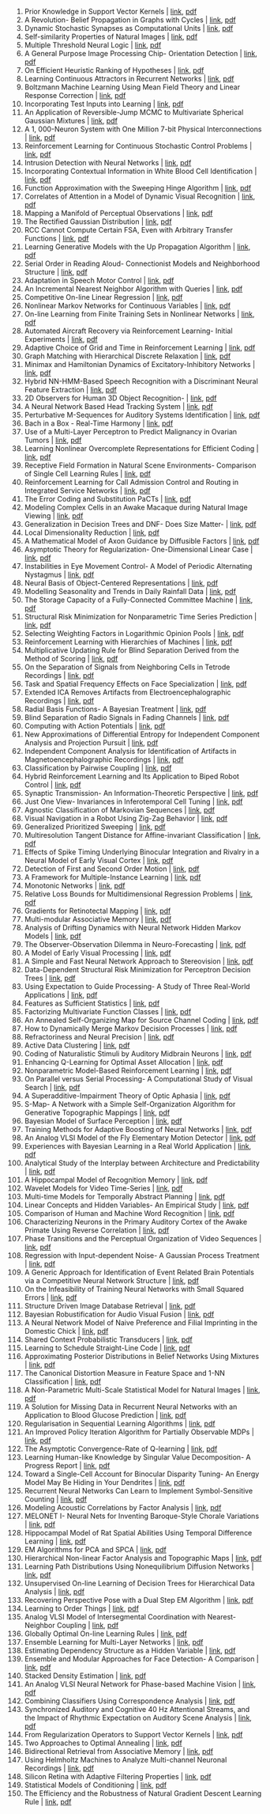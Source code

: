 1. Prior Knowledge in Support Vector Kernels | [link](https://papers.nips.cc/paper/1997/hash/01d8bae291b1e4724443375634ccfa0e-Abstract.html), [pdf](https://papers.nips.cc/paper/1997/file/01d8bae291b1e4724443375634ccfa0e-Paper.pdf)
2. A Revolution- Belief Propagation in Graphs with Cycles | [link](https://papers.nips.cc/paper/1997/hash/0245952ecff55018e2a459517fdb40e3-Abstract.html), [pdf](https://papers.nips.cc/paper/1997/file/0245952ecff55018e2a459517fdb40e3-Paper.pdf)
3. Dynamic Stochastic Synapses as Computational Units | [link](https://papers.nips.cc/paper/1997/hash/05311655a15b75fab86956663e1819cd-Abstract.html), [pdf](https://papers.nips.cc/paper/1997/file/05311655a15b75fab86956663e1819cd-Paper.pdf)
4. Self-similarity Properties of Natural Images | [link](https://papers.nips.cc/paper/1997/hash/07042ac7d03d3b9911a00da43ce0079a-Abstract.html), [pdf](https://papers.nips.cc/paper/1997/file/07042ac7d03d3b9911a00da43ce0079a-Paper.pdf)
5. Multiple Threshold Neural Logic | [link](https://papers.nips.cc/paper/1997/hash/0966289037ad9846c5e994be2a91bafa-Abstract.html), [pdf](https://papers.nips.cc/paper/1997/file/0966289037ad9846c5e994be2a91bafa-Paper.pdf)
6. A General Purpose Image Processing Chip- Orientation Detection | [link](https://papers.nips.cc/paper/1997/hash/0a1bf96b7165e962e90cb14648c9462d-Abstract.html), [pdf](https://papers.nips.cc/paper/1997/file/0a1bf96b7165e962e90cb14648c9462d-Paper.pdf)
7. On Efficient Heuristic Ranking of Hypotheses | [link](https://papers.nips.cc/paper/1997/hash/0c0a7566915f4f24853fc4192689aa7e-Abstract.html), [pdf](https://papers.nips.cc/paper/1997/file/0c0a7566915f4f24853fc4192689aa7e-Paper.pdf)
8. Learning Continuous Attractors in Recurrent Networks | [link](https://papers.nips.cc/paper/1997/hash/0e3a37aa85a14e359df74fa77eded3f6-Abstract.html), [pdf](https://papers.nips.cc/paper/1997/file/0e3a37aa85a14e359df74fa77eded3f6-Paper.pdf)
9. Boltzmann Machine Learning Using Mean Field Theory and Linear Response Correction | [link](https://papers.nips.cc/paper/1997/hash/0e4e946668cf2afc4299b462b812caca-Abstract.html), [pdf](https://papers.nips.cc/paper/1997/file/0e4e946668cf2afc4299b462b812caca-Paper.pdf)
10. Incorporating Test Inputs into Learning | [link](https://papers.nips.cc/paper/1997/hash/0e55666a4ad822e0e34299df3591d979-Abstract.html), [pdf](https://papers.nips.cc/paper/1997/file/0e55666a4ad822e0e34299df3591d979-Paper.pdf)
11. An Application of Reversible-Jump MCMC to Multivariate Spherical Gaussian Mixtures | [link](https://papers.nips.cc/paper/1997/hash/0ed9422357395a0d4879191c66f4faa2-Abstract.html), [pdf](https://papers.nips.cc/paper/1997/file/0ed9422357395a0d4879191c66f4faa2-Paper.pdf)
12. A 1, 000-Neuron System with One Million 7-bit Physical Interconnections | [link](https://papers.nips.cc/paper/1997/hash/14d9e8007c9b41f57891c48e07c23f57-Abstract.html), [pdf](https://papers.nips.cc/paper/1997/file/14d9e8007c9b41f57891c48e07c23f57-Paper.pdf)
13. Reinforcement Learning for Continuous Stochastic Control Problems | [link](https://papers.nips.cc/paper/1997/hash/186a157b2992e7daed3677ce8e9fe40f-Abstract.html), [pdf](https://papers.nips.cc/paper/1997/file/186a157b2992e7daed3677ce8e9fe40f-Paper.pdf)
14. Intrusion Detection with Neural Networks | [link](https://papers.nips.cc/paper/1997/hash/1abb1e1ea5f481b589da52303b091cbb-Abstract.html), [pdf](https://papers.nips.cc/paper/1997/file/1abb1e1ea5f481b589da52303b091cbb-Paper.pdf)
15. Incorporating Contextual Information in White Blood Cell Identification | [link](https://papers.nips.cc/paper/1997/hash/1f3202d820180a39f736f20fce790de8-Abstract.html), [pdf](https://papers.nips.cc/paper/1997/file/1f3202d820180a39f736f20fce790de8-Paper.pdf)
16. Function Approximation with the Sweeping Hinge Algorithm | [link](https://papers.nips.cc/paper/1997/hash/215a71a12769b056c3c32e7299f1c5ed-Abstract.html), [pdf](https://papers.nips.cc/paper/1997/file/215a71a12769b056c3c32e7299f1c5ed-Paper.pdf)
17. Correlates of Attention in a Model of Dynamic Visual Recognition | [link](https://papers.nips.cc/paper/1997/hash/23ad3e314e2a2b43b4c720507cec0723-Abstract.html), [pdf](https://papers.nips.cc/paper/1997/file/23ad3e314e2a2b43b4c720507cec0723-Paper.pdf)
18. Mapping a Manifold of Perceptual Observations | [link](https://papers.nips.cc/paper/1997/hash/28e209b61a52482a0ae1cb9f5959c792-Abstract.html), [pdf](https://papers.nips.cc/paper/1997/file/28e209b61a52482a0ae1cb9f5959c792-Paper.pdf)
19. The Rectified Gaussian Distribution | [link](https://papers.nips.cc/paper/1997/hash/28fc2782ea7ef51c1104ccf7b9bea13d-Abstract.html), [pdf](https://papers.nips.cc/paper/1997/file/28fc2782ea7ef51c1104ccf7b9bea13d-Paper.pdf)
20. RCC Cannot Compute Certain FSA, Even with Arbitrary Transfer Functions | [link](https://papers.nips.cc/paper/1997/hash/299fb2142d7de959380f91c01c3a293c-Abstract.html), [pdf](https://papers.nips.cc/paper/1997/file/299fb2142d7de959380f91c01c3a293c-Paper.pdf)
21. Learning Generative Models with the Up Propagation Algorithm | [link](https://papers.nips.cc/paper/1997/hash/29c4a0e4ef7d1969a94a5f4aadd20690-Abstract.html), [pdf](https://papers.nips.cc/paper/1997/file/29c4a0e4ef7d1969a94a5f4aadd20690-Paper.pdf)
22. Serial Order in Reading Aloud- Connectionist Models and Neighborhood Structure | [link](https://papers.nips.cc/paper/1997/hash/2bd7f907b7f5b6bbd91822c0c7b835f6-Abstract.html), [pdf](https://papers.nips.cc/paper/1997/file/2bd7f907b7f5b6bbd91822c0c7b835f6-Paper.pdf)
23. Adaptation in Speech Motor Control | [link](https://papers.nips.cc/paper/1997/hash/2dffbc474aa176b6dc957938c15d0c8b-Abstract.html), [pdf](https://papers.nips.cc/paper/1997/file/2dffbc474aa176b6dc957938c15d0c8b-Paper.pdf)
24. An Incremental Nearest Neighbor Algorithm with Queries | [link](https://papers.nips.cc/paper/1997/hash/309928d4b100a5d75adff48a9bfc1ddb-Abstract.html), [pdf](https://papers.nips.cc/paper/1997/file/309928d4b100a5d75adff48a9bfc1ddb-Paper.pdf)
25. Competitive On-line Linear Regression | [link](https://papers.nips.cc/paper/1997/hash/30c8e1ca872524fbf7ea5c519ca397ee-Abstract.html), [pdf](https://papers.nips.cc/paper/1997/file/30c8e1ca872524fbf7ea5c519ca397ee-Paper.pdf)
26. Nonlinear Markov Networks for Continuous Variables | [link](https://papers.nips.cc/paper/1997/hash/33ebd5b07dc7e407752fe773eed20635-Abstract.html), [pdf](https://papers.nips.cc/paper/1997/file/33ebd5b07dc7e407752fe773eed20635-Paper.pdf)
27. On-line Learning from Finite Training Sets in Nonlinear Networks | [link](https://papers.nips.cc/paper/1997/hash/359f38463d487e9e29bd20e24f0c050a-Abstract.html), [pdf](https://papers.nips.cc/paper/1997/file/359f38463d487e9e29bd20e24f0c050a-Paper.pdf)
28. Automated Aircraft Recovery via Reinforcement Learning- Initial Experiments | [link](https://papers.nips.cc/paper/1997/hash/363763e5c3dc3a68b399058c34aecf2c-Abstract.html), [pdf](https://papers.nips.cc/paper/1997/file/363763e5c3dc3a68b399058c34aecf2c-Paper.pdf)
29. Adaptive Choice of Grid and Time in Reinforcement Learning | [link](https://papers.nips.cc/paper/1997/hash/372d3f309fef061977fb2f7ba36d74d2-Abstract.html), [pdf](https://papers.nips.cc/paper/1997/file/372d3f309fef061977fb2f7ba36d74d2-Paper.pdf)
30. Graph Matching with Hierarchical Discrete Relaxation | [link](https://papers.nips.cc/paper/1997/hash/3bbfdde8842a5c44a0323518eec97cbe-Abstract.html), [pdf](https://papers.nips.cc/paper/1997/file/3bbfdde8842a5c44a0323518eec97cbe-Paper.pdf)
31. Minimax and Hamiltonian Dynamics of Excitatory-Inhibitory Networks | [link](https://papers.nips.cc/paper/1997/hash/3d779cae2d46cf6a8a99a35ba4167977-Abstract.html), [pdf](https://papers.nips.cc/paper/1997/file/3d779cae2d46cf6a8a99a35ba4167977-Paper.pdf)
32. Hybrid NN-HMM-Based Speech Recognition with a Discriminant Neural Feature Extraction | [link](https://papers.nips.cc/paper/1997/hash/3de2334a314a7a72721f1f74a6cb4cee-Abstract.html), [pdf](https://papers.nips.cc/paper/1997/file/3de2334a314a7a72721f1f74a6cb4cee-Paper.pdf)
33. 2D Observers for Human 3D Object Recognition- | [link](https://papers.nips.cc/paper/1997/hash/3e313b9badf12632cdae5452d20e1af6-Abstract.html), [pdf](https://papers.nips.cc/paper/1997/file/3e313b9badf12632cdae5452d20e1af6-Paper.pdf)
34. A Neural Network Based Head Tracking System | [link](https://papers.nips.cc/paper/1997/hash/3ff31b21755de79edf5668a07bd37f81-Abstract.html), [pdf](https://papers.nips.cc/paper/1997/file/3ff31b21755de79edf5668a07bd37f81-Paper.pdf)
35. Perturbative M-Sequences for Auditory Systems Identification | [link](https://papers.nips.cc/paper/1997/hash/411ae1bf081d1674ca6091f8c59a266f-Abstract.html), [pdf](https://papers.nips.cc/paper/1997/file/411ae1bf081d1674ca6091f8c59a266f-Paper.pdf)
36. Bach in a Box - Real-Time Harmony | [link](https://papers.nips.cc/paper/1997/hash/42ffcf057e133f94c1b7b5cf543ef3bd-Abstract.html), [pdf](https://papers.nips.cc/paper/1997/file/42ffcf057e133f94c1b7b5cf543ef3bd-Paper.pdf)
37. Use of a Multi-Layer Perceptron to Predict Malignancy in Ovarian Tumors | [link](https://papers.nips.cc/paper/1997/hash/46771d1f432b42343f56f791422a4991-Abstract.html), [pdf](https://papers.nips.cc/paper/1997/file/46771d1f432b42343f56f791422a4991-Paper.pdf)
38. Learning Nonlinear Overcomplete Representations for Efficient Coding | [link](https://papers.nips.cc/paper/1997/hash/489d0396e6826eb0c1e611d82ca8b215-Abstract.html), [pdf](https://papers.nips.cc/paper/1997/file/489d0396e6826eb0c1e611d82ca8b215-Paper.pdf)
39. Receptive Field Formation in Natural Scene Environments- Comparison of Single Cell Learning Rules | [link](https://papers.nips.cc/paper/1997/hash/4dcae38ee11d3a6606cc6cd636a3628b-Abstract.html), [pdf](https://papers.nips.cc/paper/1997/file/4dcae38ee11d3a6606cc6cd636a3628b-Paper.pdf)
40. Reinforcement Learning for Call Admission Control and Routing in Integrated Service Networks | [link](https://papers.nips.cc/paper/1997/hash/4e0d67e54ad6626e957d15b08ae128a6-Abstract.html), [pdf](https://papers.nips.cc/paper/1997/file/4e0d67e54ad6626e957d15b08ae128a6-Paper.pdf)
41. The Error Coding and Substitution PaCTs | [link](https://papers.nips.cc/paper/1997/hash/4e8412ad48562e3c9934f45c3e144d48-Abstract.html), [pdf](https://papers.nips.cc/paper/1997/file/4e8412ad48562e3c9934f45c3e144d48-Paper.pdf)
42. Modeling Complex Cells in an Awake Macaque during Natural Image Viewing | [link](https://papers.nips.cc/paper/1997/hash/4edaa105d5f53590338791951e38c3ad-Abstract.html), [pdf](https://papers.nips.cc/paper/1997/file/4edaa105d5f53590338791951e38c3ad-Paper.pdf)
43. Generalization in Decision Trees and DNF- Does Size Matter- | [link](https://papers.nips.cc/paper/1997/hash/4f87658ef0de194413056248a00ce009-Abstract.html), [pdf](https://papers.nips.cc/paper/1997/file/4f87658ef0de194413056248a00ce009-Paper.pdf)
44. Local Dimensionality Reduction | [link](https://papers.nips.cc/paper/1997/hash/4fa7c62536118cc404dec4a0ca88d4f6-Abstract.html), [pdf](https://papers.nips.cc/paper/1997/file/4fa7c62536118cc404dec4a0ca88d4f6-Paper.pdf)
45. A Mathematical Model of Axon Guidance by Diffusible Factors | [link](https://papers.nips.cc/paper/1997/hash/512c5cad6c37edb98ae91c8a76c3a291-Abstract.html), [pdf](https://papers.nips.cc/paper/1997/file/512c5cad6c37edb98ae91c8a76c3a291-Paper.pdf)
46. Asymptotic Theory for Regularization- One-Dimensional Linear Case | [link](https://papers.nips.cc/paper/1997/hash/536a76f94cf7535158f66cfbd4b113b6-Abstract.html), [pdf](https://papers.nips.cc/paper/1997/file/536a76f94cf7535158f66cfbd4b113b6-Paper.pdf)
47. Instabilities in Eye Movement Control- A Model of Periodic Alternating Nystagmus | [link](https://papers.nips.cc/paper/1997/hash/54072f485cdb7897ebbcaf7525139561-Abstract.html), [pdf](https://papers.nips.cc/paper/1997/file/54072f485cdb7897ebbcaf7525139561-Paper.pdf)
48. Neural Basis of Object-Centered Representations | [link](https://papers.nips.cc/paper/1997/hash/540ae6b0f6ac6e155062f3dd4f0b2b01-Abstract.html), [pdf](https://papers.nips.cc/paper/1997/file/540ae6b0f6ac6e155062f3dd4f0b2b01-Paper.pdf)
49. Modelling Seasonality and Trends in Daily Rainfall Data | [link](https://papers.nips.cc/paper/1997/hash/56352739f59643540a3a6e16985f62c7-Abstract.html), [pdf](https://papers.nips.cc/paper/1997/file/56352739f59643540a3a6e16985f62c7-Paper.pdf)
50. The Storage Capacity of a Fully-Connected Committee Machine | [link](https://papers.nips.cc/paper/1997/hash/56468d5607a5aaf1604ff5e15593b003-Abstract.html), [pdf](https://papers.nips.cc/paper/1997/file/56468d5607a5aaf1604ff5e15593b003-Paper.pdf)
51. Structural Risk Minimization for Nonparametric Time Series Prediction | [link](https://papers.nips.cc/paper/1997/hash/571d3a9420bfd9219f65b643d0003bf4-Abstract.html), [pdf](https://papers.nips.cc/paper/1997/file/571d3a9420bfd9219f65b643d0003bf4-Paper.pdf)
52. Selecting Weighting Factors in Logarithmic Opinion Pools | [link](https://papers.nips.cc/paper/1997/hash/59f51fd6937412b7e56ded1ea2470c25-Abstract.html), [pdf](https://papers.nips.cc/paper/1997/file/59f51fd6937412b7e56ded1ea2470c25-Paper.pdf)
53. Reinforcement Learning with Hierarchies of Machines | [link](https://papers.nips.cc/paper/1997/hash/5ca3e9b122f61f8f06494c97b1afccf3-Abstract.html), [pdf](https://papers.nips.cc/paper/1997/file/5ca3e9b122f61f8f06494c97b1afccf3-Paper.pdf)
54. Multiplicative Updating Rule for Blind Separation Derived from the Method of Scoring | [link](https://papers.nips.cc/paper/1997/hash/5e1b18c4c6a6d31695acbae3fd70ecc6-Abstract.html), [pdf](https://papers.nips.cc/paper/1997/file/5e1b18c4c6a6d31695acbae3fd70ecc6-Paper.pdf)
55. On the Separation of Signals from Neighboring Cells in Tetrode Recordings | [link](https://papers.nips.cc/paper/1997/hash/5e76bef6e019b2541ff53db39f407a98-Abstract.html), [pdf](https://papers.nips.cc/paper/1997/file/5e76bef6e019b2541ff53db39f407a98-Paper.pdf)
56. Task and Spatial Frequency Effects on Face Specialization | [link](https://papers.nips.cc/paper/1997/hash/602d1305678a8d5fdb372271e980da6a-Abstract.html), [pdf](https://papers.nips.cc/paper/1997/file/602d1305678a8d5fdb372271e980da6a-Paper.pdf)
57. Extended ICA Removes Artifacts from Electroencephalographic Recordings | [link](https://papers.nips.cc/paper/1997/hash/674bfc5f6b72706fb769f5e93667bd23-Abstract.html), [pdf](https://papers.nips.cc/paper/1997/file/674bfc5f6b72706fb769f5e93667bd23-Paper.pdf)
58. Radial Basis Functions- A Bayesian Treatment | [link](https://papers.nips.cc/paper/1997/hash/6786f3c62fbf9021694f6e51cc07fe3c-Abstract.html), [pdf](https://papers.nips.cc/paper/1997/file/6786f3c62fbf9021694f6e51cc07fe3c-Paper.pdf)
59. Blind Separation of Radio Signals in Fading Channels | [link](https://papers.nips.cc/paper/1997/hash/6a5889bb0190d0211a991f47bb19a777-Abstract.html), [pdf](https://papers.nips.cc/paper/1997/file/6a5889bb0190d0211a991f47bb19a777-Paper.pdf)
60. Computing with Action Potentials | [link](https://papers.nips.cc/paper/1997/hash/6c1da886822c67822bcf3679d04369fa-Abstract.html), [pdf](https://papers.nips.cc/paper/1997/file/6c1da886822c67822bcf3679d04369fa-Paper.pdf)
61. New Approximations of Differential Entropy for Independent Component Analysis and Projection Pursuit | [link](https://papers.nips.cc/paper/1997/hash/6d9c547cf146054a5a720606a7694467-Abstract.html), [pdf](https://papers.nips.cc/paper/1997/file/6d9c547cf146054a5a720606a7694467-Paper.pdf)
62. Independent Component Analysis for Identification of Artifacts in Magnetoencephalographic Recordings | [link](https://papers.nips.cc/paper/1997/hash/6d9cb7de5e8ac30bd5e8734bc96a35c1-Abstract.html), [pdf](https://papers.nips.cc/paper/1997/file/6d9cb7de5e8ac30bd5e8734bc96a35c1-Paper.pdf)
63. Classification by Pairwise Coupling | [link](https://papers.nips.cc/paper/1997/hash/70feb62b69f16e0238f741fab228fec2-Abstract.html), [pdf](https://papers.nips.cc/paper/1997/file/70feb62b69f16e0238f741fab228fec2-Paper.pdf)
64. Hybrid Reinforcement Learning and Its Application to Biped Robot Control | [link](https://papers.nips.cc/paper/1997/hash/7895fc13088ee37f511913bac71fa66f-Abstract.html), [pdf](https://papers.nips.cc/paper/1997/file/7895fc13088ee37f511913bac71fa66f-Paper.pdf)
65. Synaptic Transmission- An Information-Theoretic Perspective | [link](https://papers.nips.cc/paper/1997/hash/78b9cab19959e4af8ff46156ee460c74-Abstract.html), [pdf](https://papers.nips.cc/paper/1997/file/78b9cab19959e4af8ff46156ee460c74-Paper.pdf)
66. Just One View- Invariances in Inferotemporal Cell Tuning | [link](https://papers.nips.cc/paper/1997/hash/792c7b5aae4a79e78aaeda80516ae2ac-Abstract.html), [pdf](https://papers.nips.cc/paper/1997/file/792c7b5aae4a79e78aaeda80516ae2ac-Paper.pdf)
67. Agnostic Classification of Markovian Sequences | [link](https://papers.nips.cc/paper/1997/hash/79a49b3e3762632813f9e35f4ba53d6c-Abstract.html), [pdf](https://papers.nips.cc/paper/1997/file/79a49b3e3762632813f9e35f4ba53d6c-Paper.pdf)
68. Visual Navigation in a Robot Using Zig-Zag Behavior | [link](https://papers.nips.cc/paper/1997/hash/7a674153c63cff1ad7f0e261c369ab2c-Abstract.html), [pdf](https://papers.nips.cc/paper/1997/file/7a674153c63cff1ad7f0e261c369ab2c-Paper.pdf)
69. Generalized Prioritized Sweeping | [link](https://papers.nips.cc/paper/1997/hash/7b5b23f4aadf9513306bcd59afb6e4c9-Abstract.html), [pdf](https://papers.nips.cc/paper/1997/file/7b5b23f4aadf9513306bcd59afb6e4c9-Paper.pdf)
70. Multiresolution Tangent Distance for Affine-invariant Classification | [link](https://papers.nips.cc/paper/1997/hash/7d6044e95a16761171b130dcb476a43e-Abstract.html), [pdf](https://papers.nips.cc/paper/1997/file/7d6044e95a16761171b130dcb476a43e-Paper.pdf)
71. Effects of Spike Timing Underlying Binocular Integration and Rivalry in a Neural Model of Early Visual Cortex | [link](https://papers.nips.cc/paper/1997/hash/7f53f8c6c730af6aeb52e66eb74d8507-Abstract.html), [pdf](https://papers.nips.cc/paper/1997/file/7f53f8c6c730af6aeb52e66eb74d8507-Paper.pdf)
72. Detection of First and Second Order Motion | [link](https://papers.nips.cc/paper/1997/hash/81ca0262c82e712e50c580c032d99b60-Abstract.html), [pdf](https://papers.nips.cc/paper/1997/file/81ca0262c82e712e50c580c032d99b60-Paper.pdf)
73. A Framework for Multiple-Instance Learning | [link](https://papers.nips.cc/paper/1997/hash/82965d4ed8150294d4330ace00821d77-Abstract.html), [pdf](https://papers.nips.cc/paper/1997/file/82965d4ed8150294d4330ace00821d77-Paper.pdf)
74. Monotonic Networks | [link](https://papers.nips.cc/paper/1997/hash/83adc9225e4deb67d7ce42d58fe5157c-Abstract.html), [pdf](https://papers.nips.cc/paper/1997/file/83adc9225e4deb67d7ce42d58fe5157c-Paper.pdf)
75. Relative Loss Bounds for Multidimensional Regression Problems | [link](https://papers.nips.cc/paper/1997/hash/83cdcec08fbf90370fcf53bdd56604ff-Abstract.html), [pdf](https://papers.nips.cc/paper/1997/file/83cdcec08fbf90370fcf53bdd56604ff-Paper.pdf)
76. Gradients for Retinotectal Mapping | [link](https://papers.nips.cc/paper/1997/hash/856fc81623da2150ba2210ba1b51d241-Abstract.html), [pdf](https://papers.nips.cc/paper/1997/file/856fc81623da2150ba2210ba1b51d241-Paper.pdf)
77. Multi-modular Associative Memory | [link](https://papers.nips.cc/paper/1997/hash/86109d400f0ed29e840b47ed72777c84-Abstract.html), [pdf](https://papers.nips.cc/paper/1997/file/86109d400f0ed29e840b47ed72777c84-Paper.pdf)
78. Analysis of Drifting Dynamics with Neural Network Hidden Markov Models | [link](https://papers.nips.cc/paper/1997/hash/861dc9bd7f4e7dd3cccd534d0ae2a2e9-Abstract.html), [pdf](https://papers.nips.cc/paper/1997/file/861dc9bd7f4e7dd3cccd534d0ae2a2e9-Paper.pdf)
79. The Observer-Observation Dilemma in Neuro-Forecasting | [link](https://papers.nips.cc/paper/1997/hash/86e8f7ab32cfd12577bc2619bc635690-Abstract.html), [pdf](https://papers.nips.cc/paper/1997/file/86e8f7ab32cfd12577bc2619bc635690-Paper.pdf)
80. A Model of Early Visual Processing | [link](https://papers.nips.cc/paper/1997/hash/8b0d268963dd0cfb808aac48a549829f-Abstract.html), [pdf](https://papers.nips.cc/paper/1997/file/8b0d268963dd0cfb808aac48a549829f-Paper.pdf)
81. A Simple and Fast Neural Network Approach to Stereovision | [link](https://papers.nips.cc/paper/1997/hash/8b0dc65f996f98fd178a9defd0efa077-Abstract.html), [pdf](https://papers.nips.cc/paper/1997/file/8b0dc65f996f98fd178a9defd0efa077-Paper.pdf)
82. Data-Dependent Structural Risk Minimization for Perceptron Decision Trees | [link](https://papers.nips.cc/paper/1997/hash/8d3369c4c086f236fabf61d614a32818-Abstract.html), [pdf](https://papers.nips.cc/paper/1997/file/8d3369c4c086f236fabf61d614a32818-Paper.pdf)
83. Using Expectation to Guide Processing- A Study of Three Real-World Applications | [link](https://papers.nips.cc/paper/1997/hash/8d9a0adb7c204239c9635426f35c9522-Abstract.html), [pdf](https://papers.nips.cc/paper/1997/file/8d9a0adb7c204239c9635426f35c9522-Paper.pdf)
84. Features as Sufficient Statistics | [link](https://papers.nips.cc/paper/1997/hash/8edd72158ccd2a879f79cb2538568fdc-Abstract.html), [pdf](https://papers.nips.cc/paper/1997/file/8edd72158ccd2a879f79cb2538568fdc-Paper.pdf)
85. Factorizing Multivariate Function Classes | [link](https://papers.nips.cc/paper/1997/hash/8fb21ee7a2207526da55a679f0332de2-Abstract.html), [pdf](https://papers.nips.cc/paper/1997/file/8fb21ee7a2207526da55a679f0332de2-Paper.pdf)
86. An Annealed Self-Organizing Map for Source Channel Coding | [link](https://papers.nips.cc/paper/1997/hash/8fb5f8be2aa9d6c64a04e3ab9f63feee-Abstract.html), [pdf](https://papers.nips.cc/paper/1997/file/8fb5f8be2aa9d6c64a04e3ab9f63feee-Paper.pdf)
87. How to Dynamically Merge Markov Decision Processes | [link](https://papers.nips.cc/paper/1997/hash/90db9da4fc5414ab55a9fe495d555c06-Abstract.html), [pdf](https://papers.nips.cc/paper/1997/file/90db9da4fc5414ab55a9fe495d555c06-Paper.pdf)
88. Refractoriness and Neural Precision | [link](https://papers.nips.cc/paper/1997/hash/95151403b0db4f75bfd8da0b393af853-Abstract.html), [pdf](https://papers.nips.cc/paper/1997/file/95151403b0db4f75bfd8da0b393af853-Paper.pdf)
89. Active Data Clustering | [link](https://papers.nips.cc/paper/1997/hash/9683cc5f89562ea48e72bb321d9f03fb-Abstract.html), [pdf](https://papers.nips.cc/paper/1997/file/9683cc5f89562ea48e72bb321d9f03fb-Paper.pdf)
90. Coding of Naturalistic Stimuli by Auditory Midbrain Neurons | [link](https://papers.nips.cc/paper/1997/hash/9701a1c165dd9420816bfec5edd6c2b1-Abstract.html), [pdf](https://papers.nips.cc/paper/1997/file/9701a1c165dd9420816bfec5edd6c2b1-Paper.pdf)
91. Enhancing Q-Learning for Optimal Asset Allocation | [link](https://papers.nips.cc/paper/1997/hash/970af30e481057c48f87e101b61e6994-Abstract.html), [pdf](https://papers.nips.cc/paper/1997/file/970af30e481057c48f87e101b61e6994-Paper.pdf)
92. Nonparametric Model-Based Reinforcement Learning | [link](https://papers.nips.cc/paper/1997/hash/97275a23ca44226c9964043c8462be96-Abstract.html), [pdf](https://papers.nips.cc/paper/1997/file/97275a23ca44226c9964043c8462be96-Paper.pdf)
93. On Parallel versus Serial Processing- A Computational Study of Visual Search | [link](https://papers.nips.cc/paper/1997/hash/980ecd059122ce2e50136bda65c25e07-Abstract.html), [pdf](https://papers.nips.cc/paper/1997/file/980ecd059122ce2e50136bda65c25e07-Paper.pdf)
94. A Superadditive-Impairment Theory of Optic Aphasia | [link](https://papers.nips.cc/paper/1997/hash/991de292e76f74f3c285b3f6d57958d5-Abstract.html), [pdf](https://papers.nips.cc/paper/1997/file/991de292e76f74f3c285b3f6d57958d5-Paper.pdf)
95. S-Map- A Network with a Simple Self-Organization Algorithm for Generative Topographic Mappings | [link](https://papers.nips.cc/paper/1997/hash/9a1756fd0c741126d7bbd4b692ccbd91-Abstract.html), [pdf](https://papers.nips.cc/paper/1997/file/9a1756fd0c741126d7bbd4b692ccbd91-Paper.pdf)
96. Bayesian Model of Surface Perception | [link](https://papers.nips.cc/paper/1997/hash/9aa42b31882ec039965f3c4923ce901b-Abstract.html), [pdf](https://papers.nips.cc/paper/1997/file/9aa42b31882ec039965f3c4923ce901b-Paper.pdf)
97. Training Methods for Adaptive Boosting of Neural Networks | [link](https://papers.nips.cc/paper/1997/hash/9cb67ffb59554ab1dabb65bcb370ddd9-Abstract.html), [pdf](https://papers.nips.cc/paper/1997/file/9cb67ffb59554ab1dabb65bcb370ddd9-Paper.pdf)
98. An Analog VLSI Model of the Fly Elementary Motion Detector | [link](https://papers.nips.cc/paper/1997/hash/a223c6b3710f85df22e9377d6c4f7553-Abstract.html), [pdf](https://papers.nips.cc/paper/1997/file/a223c6b3710f85df22e9377d6c4f7553-Paper.pdf)
99. Experiences with Bayesian Learning in a Real World Application | [link](https://papers.nips.cc/paper/1997/hash/a424ed4bd3a7d6aea720b86d4a360f75-Abstract.html), [pdf](https://papers.nips.cc/paper/1997/file/a424ed4bd3a7d6aea720b86d4a360f75-Paper.pdf)
100. Analytical Study of the Interplay between Architecture and Predictability | [link](https://papers.nips.cc/paper/1997/hash/a50abba8132a77191791390c3eb19fe7-Abstract.html), [pdf](https://papers.nips.cc/paper/1997/file/a50abba8132a77191791390c3eb19fe7-Paper.pdf)
101. A Hippocampal Model of Recognition Memory | [link](https://papers.nips.cc/paper/1997/hash/a60937eba57758ed45b6d3e91e8659f3-Abstract.html), [pdf](https://papers.nips.cc/paper/1997/file/a60937eba57758ed45b6d3e91e8659f3-Paper.pdf)
102. Wavelet Models for Video Time-Series | [link](https://papers.nips.cc/paper/1997/hash/a8f8f60264024dca151f164729b76c0b-Abstract.html), [pdf](https://papers.nips.cc/paper/1997/file/a8f8f60264024dca151f164729b76c0b-Paper.pdf)
103. Multi-time Models for Temporally Abstract Planning | [link](https://papers.nips.cc/paper/1997/hash/a9be4c2a4041cadbf9d61ae16dd1389e-Abstract.html), [pdf](https://papers.nips.cc/paper/1997/file/a9be4c2a4041cadbf9d61ae16dd1389e-Paper.pdf)
104. Linear Concepts and Hidden Variables- An Empirical Study | [link](https://papers.nips.cc/paper/1997/hash/ac796a52db3f16bbdb6557d3d89d1c5a-Abstract.html), [pdf](https://papers.nips.cc/paper/1997/file/ac796a52db3f16bbdb6557d3d89d1c5a-Paper.pdf)
105. Comparison of Human and Machine Word Recognition | [link](https://papers.nips.cc/paper/1997/hash/ad3019b856147c17e82a5bead782d2a8-Abstract.html), [pdf](https://papers.nips.cc/paper/1997/file/ad3019b856147c17e82a5bead782d2a8-Paper.pdf)
106. Characterizing Neurons in the Primary Auditory Cortex of the Awake Primate Using Reverse Correlation | [link](https://papers.nips.cc/paper/1997/hash/ad71c82b22f4f65b9398f76d8be4c615-Abstract.html), [pdf](https://papers.nips.cc/paper/1997/file/ad71c82b22f4f65b9398f76d8be4c615-Paper.pdf)
107. Phase Transitions and the Perceptual Organization of Video Sequences | [link](https://papers.nips.cc/paper/1997/hash/af4732711661056eadbf798ba191272a-Abstract.html), [pdf](https://papers.nips.cc/paper/1997/file/af4732711661056eadbf798ba191272a-Paper.pdf)
108. Regression with Input-dependent Noise- A Gaussian Process Treatment | [link](https://papers.nips.cc/paper/1997/hash/afe434653a898da20044041262b3ac74-Abstract.html), [pdf](https://papers.nips.cc/paper/1997/file/afe434653a898da20044041262b3ac74-Paper.pdf)
109. A Generic Approach for Identification of Event Related Brain Potentials via a Competitive Neural Network Structure | [link](https://papers.nips.cc/paper/1997/hash/b069b3415151fa7217e870017374de7c-Abstract.html), [pdf](https://papers.nips.cc/paper/1997/file/b069b3415151fa7217e870017374de7c-Paper.pdf)
110. On the Infeasibility of Training Neural Networks with Small Squared Errors | [link](https://papers.nips.cc/paper/1997/hash/b197ffdef2ddc3308584dce7afa3661b-Abstract.html), [pdf](https://papers.nips.cc/paper/1997/file/b197ffdef2ddc3308584dce7afa3661b-Paper.pdf)
111. Structure Driven Image Database Retrieval | [link](https://papers.nips.cc/paper/1997/hash/b265ce60fe4c5384e622b09eb829b8df-Abstract.html), [pdf](https://papers.nips.cc/paper/1997/file/b265ce60fe4c5384e622b09eb829b8df-Paper.pdf)
112. Bayesian Robustification for Audio Visual Fusion | [link](https://papers.nips.cc/paper/1997/hash/b7087c1f4f89e63af8d46f3b20271153-Abstract.html), [pdf](https://papers.nips.cc/paper/1997/file/b7087c1f4f89e63af8d46f3b20271153-Paper.pdf)
113. A Neural Network Model of Naive Preference and Filial Imprinting in the Domestic Chick | [link](https://papers.nips.cc/paper/1997/hash/b8c27b7a1c450ffdacb31483454e0b54-Abstract.html), [pdf](https://papers.nips.cc/paper/1997/file/b8c27b7a1c450ffdacb31483454e0b54-Paper.pdf)
114. Shared Context Probabilistic Transducers | [link](https://papers.nips.cc/paper/1997/hash/bad5f33780c42f2588878a9d07405083-Abstract.html), [pdf](https://papers.nips.cc/paper/1997/file/bad5f33780c42f2588878a9d07405083-Paper.pdf)
115. Learning to Schedule Straight-Line Code | [link](https://papers.nips.cc/paper/1997/hash/bcc0d400288793e8bdcd7c19a8ac0c2b-Abstract.html), [pdf](https://papers.nips.cc/paper/1997/file/bcc0d400288793e8bdcd7c19a8ac0c2b-Paper.pdf)
116. Approximating Posterior Distributions in Belief Networks Using Mixtures | [link](https://papers.nips.cc/paper/1997/hash/c0826819636026dd1f3674774f06c51d-Abstract.html), [pdf](https://papers.nips.cc/paper/1997/file/c0826819636026dd1f3674774f06c51d-Paper.pdf)
117. The Canonical Distortion Measure in Feature Space and 1-NN Classification | [link](https://papers.nips.cc/paper/1997/hash/c26820b8a4c1b3c2aa868d6d57e14a79-Abstract.html), [pdf](https://papers.nips.cc/paper/1997/file/c26820b8a4c1b3c2aa868d6d57e14a79-Paper.pdf)
118. A Non-Parametric Multi-Scale Statistical Model for Natural Images | [link](https://papers.nips.cc/paper/1997/hash/c5cc17e395d3049b03e0f1ccebb02b4d-Abstract.html), [pdf](https://papers.nips.cc/paper/1997/file/c5cc17e395d3049b03e0f1ccebb02b4d-Paper.pdf)
119. A Solution for Missing Data in Recurrent Neural Networks with an Application to Blood Glucose Prediction | [link](https://papers.nips.cc/paper/1997/hash/c73dfe6c630edb4c1692db67c510f65c-Abstract.html), [pdf](https://papers.nips.cc/paper/1997/file/c73dfe6c630edb4c1692db67c510f65c-Paper.pdf)
120. Regularisation in Sequential Learning Algorithms | [link](https://papers.nips.cc/paper/1997/hash/c913303f392ffc643f7240b180602652-Abstract.html), [pdf](https://papers.nips.cc/paper/1997/file/c913303f392ffc643f7240b180602652-Paper.pdf)
121. An Improved Policy Iteration Algorithm for Partially Observable MDPs | [link](https://papers.nips.cc/paper/1997/hash/c930eecd01935feef55942cc445f708f-Abstract.html), [pdf](https://papers.nips.cc/paper/1997/file/c930eecd01935feef55942cc445f708f-Paper.pdf)
122. The Asymptotic Convergence-Rate of Q-learning | [link](https://papers.nips.cc/paper/1997/hash/cd0dce8fca267bf1fb86cf43e18d5598-Abstract.html), [pdf](https://papers.nips.cc/paper/1997/file/cd0dce8fca267bf1fb86cf43e18d5598-Paper.pdf)
123. Learning Human-like Knowledge by Singular Value Decomposition- A Progress Report | [link](https://papers.nips.cc/paper/1997/hash/cec6f62cfb44b1be110b7bf70c8362d8-Abstract.html), [pdf](https://papers.nips.cc/paper/1997/file/cec6f62cfb44b1be110b7bf70c8362d8-Paper.pdf)
124. Toward a Single-Cell Account for Binocular Disparity Tuning- An Energy Model May Be Hiding in Your Dendrites | [link](https://papers.nips.cc/paper/1997/hash/cf1f78fe923afe05f7597da2be7a3da8-Abstract.html), [pdf](https://papers.nips.cc/paper/1997/file/cf1f78fe923afe05f7597da2be7a3da8-Paper.pdf)
125. Recurrent Neural Networks Can Learn to Implement Symbol-Sensitive Counting | [link](https://papers.nips.cc/paper/1997/hash/cf9a242b70f45317ffd281241fa66502-Abstract.html), [pdf](https://papers.nips.cc/paper/1997/file/cf9a242b70f45317ffd281241fa66502-Paper.pdf)
126. Modeling Acoustic Correlations by Factor Analysis | [link](https://papers.nips.cc/paper/1997/hash/d10ec7c16cbe9de8fbb1c42787c3ec26-Abstract.html), [pdf](https://papers.nips.cc/paper/1997/file/d10ec7c16cbe9de8fbb1c42787c3ec26-Paper.pdf)
127. MELONET I- Neural Nets for Inventing Baroque-Style Chorale Variations | [link](https://papers.nips.cc/paper/1997/hash/d1ee59e20ad01cedc15f5118a7626099-Abstract.html), [pdf](https://papers.nips.cc/paper/1997/file/d1ee59e20ad01cedc15f5118a7626099-Paper.pdf)
128. Hippocampal Model of Rat Spatial Abilities Using Temporal Difference Learning | [link](https://papers.nips.cc/paper/1997/hash/d82118376df344b0010f53909b961db3-Abstract.html), [pdf](https://papers.nips.cc/paper/1997/file/d82118376df344b0010f53909b961db3-Paper.pdf)
129. EM Algorithms for PCA and SPCA | [link](https://papers.nips.cc/paper/1997/hash/d9731321ef4e063ebbee79298fa36f56-Abstract.html), [pdf](https://papers.nips.cc/paper/1997/file/d9731321ef4e063ebbee79298fa36f56-Paper.pdf)
130. Hierarchical Non-linear Factor Analysis and Topographic Maps | [link](https://papers.nips.cc/paper/1997/hash/daa96d9681a21445772454cbddf0cac1-Abstract.html), [pdf](https://papers.nips.cc/paper/1997/file/daa96d9681a21445772454cbddf0cac1-Paper.pdf)
131. Learning Path Distributions Using Nonequilibrium Diffusion Networks | [link](https://papers.nips.cc/paper/1997/hash/db6ebd0566994d14a1767f14eb6fba81-Abstract.html), [pdf](https://papers.nips.cc/paper/1997/file/db6ebd0566994d14a1767f14eb6fba81-Paper.pdf)
132. Unsupervised On-line Learning of Decision Trees for Hierarchical Data Analysis | [link](https://papers.nips.cc/paper/1997/hash/dc09c97fd73d7a324bdbfe7c79525f64-Abstract.html), [pdf](https://papers.nips.cc/paper/1997/file/dc09c97fd73d7a324bdbfe7c79525f64-Paper.pdf)
133. Recovering Perspective Pose with a Dual Step EM Algorithm | [link](https://papers.nips.cc/paper/1997/hash/e077e1a544eec4f0307cf5c3c721d944-Abstract.html), [pdf](https://papers.nips.cc/paper/1997/file/e077e1a544eec4f0307cf5c3c721d944-Paper.pdf)
134. Learning to Order Things | [link](https://papers.nips.cc/paper/1997/hash/e11943a6031a0e6114ae69c257617980-Abstract.html), [pdf](https://papers.nips.cc/paper/1997/file/e11943a6031a0e6114ae69c257617980-Paper.pdf)
135. Analog VLSI Model of Intersegmental Coordination with Nearest-Neighbor Coupling | [link](https://papers.nips.cc/paper/1997/hash/e48e13207341b6bffb7fb1622282247b-Abstract.html), [pdf](https://papers.nips.cc/paper/1997/file/e48e13207341b6bffb7fb1622282247b-Paper.pdf)
136. Globally Optimal On-line Learning Rules | [link](https://papers.nips.cc/paper/1997/hash/e56b06c51e1049195d7b26d043c478a0-Abstract.html), [pdf](https://papers.nips.cc/paper/1997/file/e56b06c51e1049195d7b26d043c478a0-Paper.pdf)
137. Ensemble Learning for Multi-Layer Networks | [link](https://papers.nips.cc/paper/1997/hash/e816c635cad85a60fabd6b97b03cbcc9-Abstract.html), [pdf](https://papers.nips.cc/paper/1997/file/e816c635cad85a60fabd6b97b03cbcc9-Paper.pdf)
138. Estimating Dependency Structure as a Hidden Variable | [link](https://papers.nips.cc/paper/1997/hash/ea8fcd92d59581717e06eb187f10666d-Abstract.html), [pdf](https://papers.nips.cc/paper/1997/file/ea8fcd92d59581717e06eb187f10666d-Paper.pdf)
139. Ensemble and Modular Approaches for Face Detection- A Comparison | [link](https://papers.nips.cc/paper/1997/hash/eaa32c96f620053cf442ad32258076b9-Abstract.html), [pdf](https://papers.nips.cc/paper/1997/file/eaa32c96f620053cf442ad32258076b9-Paper.pdf)
140. Stacked Density Estimation | [link](https://papers.nips.cc/paper/1997/hash/ee8374ec4e4ad797d42350c904d73077-Abstract.html), [pdf](https://papers.nips.cc/paper/1997/file/ee8374ec4e4ad797d42350c904d73077-Paper.pdf)
141. An Analog VLSI Neural Network for Phase-based Machine Vision | [link](https://papers.nips.cc/paper/1997/hash/effc299a1addb07e7089f9b269c31f2f-Abstract.html), [pdf](https://papers.nips.cc/paper/1997/file/effc299a1addb07e7089f9b269c31f2f-Paper.pdf)
142. Combining Classifiers Using Correspondence Analysis | [link](https://papers.nips.cc/paper/1997/hash/f016e59c7ad8b1d72903bb1aa5720d53-Abstract.html), [pdf](https://papers.nips.cc/paper/1997/file/f016e59c7ad8b1d72903bb1aa5720d53-Paper.pdf)
143. Synchronized Auditory and Cognitive 40 Hz Attentional Streams, and the Impact of Rhythmic Expectation on Auditory Scene Analysis | [link](https://papers.nips.cc/paper/1997/hash/f0dd4a99fba6075a9494772b58f95280-Abstract.html), [pdf](https://papers.nips.cc/paper/1997/file/f0dd4a99fba6075a9494772b58f95280-Paper.pdf)
144. From Regularization Operators to Support Vector Kernels | [link](https://papers.nips.cc/paper/1997/hash/f3bd5ad57c8389a8a1a541a76be463bf-Abstract.html), [pdf](https://papers.nips.cc/paper/1997/file/f3bd5ad57c8389a8a1a541a76be463bf-Paper.pdf)
145. Two Approaches to Optimal Annealing | [link](https://papers.nips.cc/paper/1997/hash/f4a331b7a22d1b237565d8813a34d8ac-Abstract.html), [pdf](https://papers.nips.cc/paper/1997/file/f4a331b7a22d1b237565d8813a34d8ac-Paper.pdf)
146. Bidirectional Retrieval from Associative Memory | [link](https://papers.nips.cc/paper/1997/hash/f52378e14237225a6f6c7d802dc6abbd-Abstract.html), [pdf](https://papers.nips.cc/paper/1997/file/f52378e14237225a6f6c7d802dc6abbd-Paper.pdf)
147. Using Helmholtz Machines to Analyze Multi-channel Neuronal Recordings | [link](https://papers.nips.cc/paper/1997/hash/f69e505b08403ad2298b9f262659929a-Abstract.html), [pdf](https://papers.nips.cc/paper/1997/file/f69e505b08403ad2298b9f262659929a-Paper.pdf)
148. Silicon Retina with Adaptive Filtering Properties | [link](https://papers.nips.cc/paper/1997/hash/fb508ef074ee78a0e58c68be06d8a2eb-Abstract.html), [pdf](https://papers.nips.cc/paper/1997/file/fb508ef074ee78a0e58c68be06d8a2eb-Paper.pdf)
149. Statistical Models of Conditioning | [link](https://papers.nips.cc/paper/1997/hash/fe70c36866add1572a8e2b96bfede7bf-Abstract.html), [pdf](https://papers.nips.cc/paper/1997/file/fe70c36866add1572a8e2b96bfede7bf-Paper.pdf)
150. The Efficiency and the Robustness of Natural Gradient Descent Learning Rule | [link](https://papers.nips.cc/paper/1997/hash/ff49cc40a8890e6a60f40ff3026d2730-Abstract.html), [pdf](https://papers.nips.cc/paper/1997/file/ff49cc40a8890e6a60f40ff3026d2730-Paper.pdf)